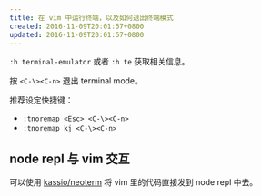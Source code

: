 ```yaml
---
title: 在 vim 中运行终端，以及如何退出终端模式
created: 2016-11-09T20:01:57+0800
updated: 2016-11-09T20:01:57+0800
---
```



`:h terminal-emulator` 或者 `:h te` 获取相关信息。

按 `<C-\><C-n>` 退出 terminal mode。

推荐设定快捷键：

- `:tnoremap <Esc> <C-\><C-n>`
- `:tnoremap kj <C-\><C-n>`

## node repl 与 vim 交互

可以使用 [kassio/neoterm][] 将 vim 里的代码直接发到 node repl 中去。

[kassio/neoterm]: https://github.com/kassio/neoterm
